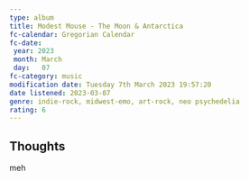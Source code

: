 ```yaml
---
type: album 
title: Modest Mouse - The Moon & Antarctica
fc-calendar: Gregorian Calendar
fc-date: 
 year: 2023
 month: March
 day:   07
fc-category: music
modification date: Tuesday 7th March 2023 19:57:20
date listened: 2023-03-07
genre: indie-rock, midwest-emo, art-rock, neo psychedelia 
rating: 6
---
```

## Thoughts

meh